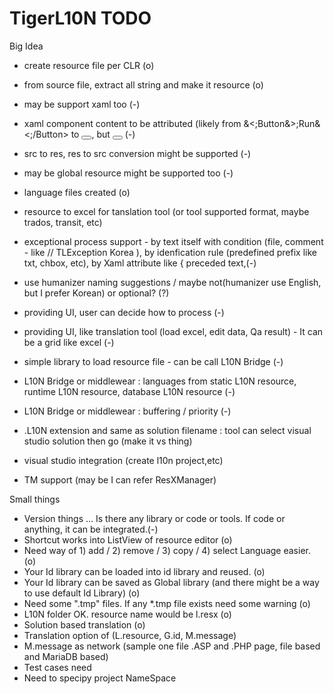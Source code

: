# TigerL10N TODO

Big Idea
- create resource file per CLR (o)
- from source file, extract all string and make it resource (o)
- may be support xaml too (-)
- xaml component content to be attributed (likely from &<;Button&>;Run&<;/Button>  to <Button Content="Run"></Button>, but <Button Content="{res:TigerL10N.btn_run}"></Button> (-)
- src to res, res to src conversion might be supported (-)

- may be global resource might be supported too (-)

- language files created (o)
- resource to excel for tanslation tool (or tool supported format, maybe trados, transit, etc)

- exceptional process support - by text itself with condition (file, comment - like // TLException Korea ), by idenfication rule (predefined prefix like txt, chbox, etc), by Xaml attribute like { preceded text,(-)
- use humanizer naming suggestions / maybe not(humanizer use English, but I prefer Korean) or optional? (?)

- providing UI, user can decide how to process (-)
- providing UI, like translation tool (load excel, edit data, Qa result) - It can be a grid like excel (-)

- simple library to load resource file - can be call L10N Bridge (-)
- L10N Bridge or middlewear : languages from static L10N resource, runtime L10N resource, database L10N resource (-)
- L10N Bridge or middlewear : buffering / priority (-)

- .L10N extension and same as solution filename : tool can select visual studio solution then go (make it vs thing) 
- visual studio integration (create l10n project,etc)

- TM support (may be I can refer ResXManager)

Small things

* Version things ... Is there any library or code or tools. If code or anything, it can be integrated.(-)
* Shortcut works into ListView of resource editor (o)
* Need way of 1) add / 2) remove / 3) copy / 4) select Language easier. (o)
* Your Id library can be loaded into id library and reused. (o)
* Your Id library can be saved as Global library (and there might be a way to use default Id Library) (o)
* Need some ".tmp" files. If any *.tmp file exists need some warning (o)
* L10N folder OK. resource name would be l.resx (o)
* Solution based translation (o)
* Translation option of (L.resource, G.id, M.message)
* M.message as network (sample one file .ASP and .PHP page, file based and MariaDB based) 
* Test cases need
* Need to specipy project NameSpace 
